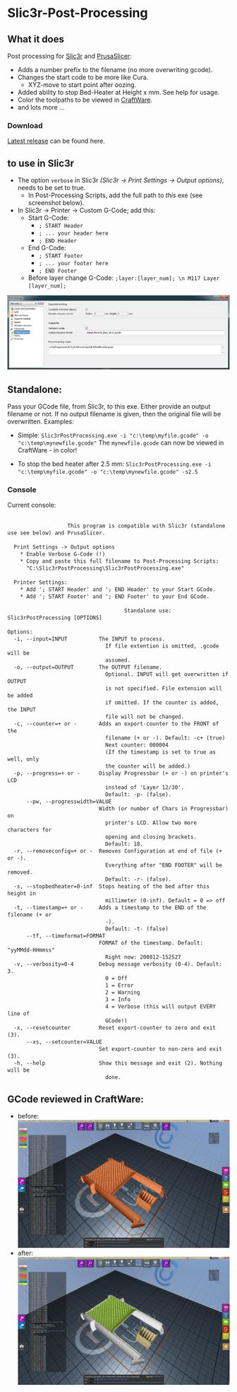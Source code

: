 # Slic3r-Post-Processing

## What it does
Post processing for [Slic3r](http://slic3r.org) and [PrusaSlicer](https://www.prusa3d.com/prusaslicer/):

* Adds a number prefix to the filename (no more overwriting gcode).
* Changes the start code to be more like Cura.
  * XYZ-move to start point after oozing.
* Added ability to stop Bed-Heater at Height x mm. See help for usage.
* Color the toolpaths to be viewed in [CraftWare](https://craftunique.com/craftware).
* and lots more ...


### Download
[Latest release](https://github.com/foreachthing/Slic3rPostProcessing/releases) can be found here.

## to use in Slic3r
* The option `verbose` in Slic3r _(Slic3r -> Print Settings -> Output options)_, needs to be set to true.
  * In Post-Processing Scripts, add the full path to _this_ exe (see screenshot below).
* In Slic3r -> Printer -> Custom G-Code; add this:
  * Start G-Code:
    * `; START Header`
    * `; ... your header here`
    * `; END Header`
  * End G-Code:
    * `; START Footer`
    * `; ... your footer here`
    * `; END Footer`
  * Before layer change G-Code: `;layer:[layer_num]; \n M117 Layer [layer_num];`
  
![Print Settings](https://github.com/foreachthing/Slic3rPostProcessing/blob/master/misc/slic3r_print_settings.png)



## Standalone:
Pass your GCode file, from Slic3r, to this exe. Either provide an output filename or not. If no output filename is given, then the original file will be overwritten.
Examples:
- Simple: `Slic3rPostProcessing.exe -i "c:\temp\myfile.gcode" -o "c:\temp\mynewfile.gcode"`
  The `mynewfile.gcode` can now be viewed in CraftWare - in color!

- To stop the bed heater after 2.5 mm:
  `Slic3rPostProcessing.exe -i "c:\temp\myfile.gcode" -o "c:\temp\mynewfile.gcode" -s2.5`


### Console
Current console:

<!-- ![console](https://github.com/foreachthing/Slic3rPostProcessing/blob/master/misc/console.png) -->


```

                   This program is compatible with Slic3r (standalone use see below) and PrusaSlicer.                   

  Print Settings -> Output options
    * Enable Verbose G-Code (!)
    * Copy and paste this full filename to Post-Processing Scripts:
      "C:\Slic3rPostProcessing\Slic3rPostProcessing.exe"

  Printer Settings:
    * Add '; START Header' and '; END Header' to your Start GCode.
    * Add '; START Footer' and '; END Footer' to your End GCode.

                                     Standalone use: Slic3rPostProcessing [OPTIONS]                                     

Options:
  -i, --input=INPUT          The INPUT to process.
                               If file extention is omitted, .gcode will be
                               assumed.
  -o, --output=OUTPUT        The OUTPUT filename.
                               Optional. INPUT will get overwritten if OUTPUT
                               is not specified. File extension will be added
                               if omitted. If the counter is added, the INPUT
                               file will not be changed.
  -c, --counter=+ or -       Adds an export-counter to the FRONT of the
                               filename (+ or -). Default: -c+ (true)
                               Next counter: 000004
                               (If the timestamp is set to true as well, only
                               the counter will be added.)
  -p, --progress=+ or -      Display Progressbar (+ or -) on printer's LCD
                               instead of 'Layer 12/30'.
                               Default: -p- (false).
      --pw, --progresswidth=VALUE
                             Width (or number of Chars in Progressbar) on
                               printer's LCD. Allow two more characters for
                               opening and closing brackets.
                               Default: 18.
  -r, --removeconfig=+ or -  Removes Configuration at end of file (+ or -).
                               Everything after "END FOOTER" will be removed.
                               Default: -r- (false).
  -s, --stopbedheater=0-inf  Stops heating of the bed after this height in
                               millimeter (0-inf). Default = 0 => off
  -t, --timestamp=+ or -     Adds a timestamp to the END of the filename (+ or
                               -).
                               Default: -t- (false)
      --tf, --timeformat=FORMAT
                             FORMAT of the timestamp. Default: "yyMMdd-HHmmss"
                               Right now: 200812-152527
  -v, --verbosity=0-4        Debug message verbosity (0-4). Default: 3.
                               0 = Off
                               1 = Error
                               2 = Warning
                               3 = Info
                               4 = Verbose (this will output EVERY line of
                               GCode!)
  -x, --resetcounter         Reset export-counter to zero and exit (3).
      --xs, --setcounter=VALUE
                             Set export-counter to non-zero and exit (3).
  -h, --help                 Show this message and exit (2). Nothing will be
                               done.

```




## GCode reviewed in CraftWare:
* before:
![before](https://github.com/foreachthing/Slic3rPostProcessing/blob/master/misc/slicer_before.png)
* after:
![after](https://github.com/foreachthing/Slic3rPostProcessing/blob/master/misc/slicer_after.png)
